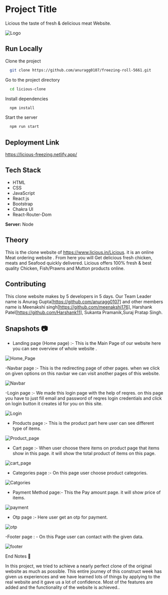 # Project Title

Licious the taste of fresh & delicious meat Website.

![Logo](http://4.bp.blogspot.com/-Kop96wBUP5k/Vhzb6xOpYWI/AAAAAAAANOM/mrKgNwi81ic/s1600/LICIOUS%2BLOGO.jpg)

## Run Locally

Clone the project

```bash
  git clone https://github.com/anuragg0107/freezing-roll-5661.git
```

Go to the project directory

```bash
  cd licious-clone
```

Install dependencies

```bash
  npm install
```

Start the server

```bash
  npm run start
```

## Deployment Link

https://licious-freezing.netlify.app/

## Tech Stack

* HTML
* CSS
* JavaScript
* React js
* Bootstrap
* Chakra UI
* React-Router-Dom

**Server:** Node

## Theory

 This is the clone website of https://www.licious.in/Licious. it is an online Meat ordering website . From here you will Get delicious fresh chicken, meats and Seafood quickly delivered. Licious offers 100% fresh & best quality Chicken, Fish/Prawns and Mutton products online.

## Contributing

This clone website makes by 5 developers in 5 days. Our Team Leader name is Anurag Gupta[https://github.com/anuragg0107] and other members name is Meenakshi singh[https://github.com/meenakshi176], Harshank Patel[https://github.com/Harshank11], Sukanta Pramanik,Suraj Pratap Singh.

## Snapshots 📷

- Landing page (Home page) :- This is the Main Page of our website here you can see overview of whole website . 


![Home_Page](https://user-images.githubusercontent.com/105916064/208317810-ef4d72da-4210-43cb-854f-f867e7aad2ec.png)



-Navbar page :- This is the redirecting page of other pages. when we click on given options on this navbar we can visit another pages of this website.


![Navbar](https://user-images.githubusercontent.com/105916064/208318490-5c7b3181-325d-43d7-8359-d3fc54f6f237.png)




-Login page :- We made this login page with the help of reqres. on this page you have to just fill email and password of reqres login credentials and click on login                  button it creates id for you on this site.


![Login](https://user-images.githubusercontent.com/105916064/208319121-52698bd0-db7d-4931-9f18-e9a233c73254.png)



- Products page :- This is the product part here user can see different type of items.


![Product_page](https://user-images.githubusercontent.com/105916064/208317921-0f6f6377-fb53-49d1-8c87-4167336c4c4a.png)




- Cart page :- When user choose there items on product page that items show in this page. it will show the total product of items on this page.


![cart_page](https://user-images.githubusercontent.com/105916064/208317973-d5f23ded-d0a6-4586-82ec-7d36206e4f8f.png)




- Categories page :- On this page user choose product categories.


![Catgories](https://user-images.githubusercontent.com/105916064/208318178-3b533ae4-ded4-4a9d-9477-058e8af5506c.png)




- Payment Method page:- This the Pay amount page. it will show price of items.


![payment](https://user-images.githubusercontent.com/105916064/208319200-acbbc7c6-2de0-4790-a014-ba701f2117b5.png)




- Otp page :- Here user get an otp for payment.


![otp](https://user-images.githubusercontent.com/105916064/208318338-07d4b00f-85ee-49e2-b372-3c19ec144364.png)




-Footer page : - On this Page user can contact with the given data.


![footer](https://user-images.githubusercontent.com/105916064/208318396-7665d930-5028-4149-9fb7-27ac0adbd205.png)



End Notes 📑

In this project, we tried to achieve a nearly perfect clone of the original website as much as possible. This entire journey of this construct week has given us experiences and we have learned lots of things by applying to the real website and it gave us a lot of confidence. Most of the features are added and the functionality of the website is achieved..



